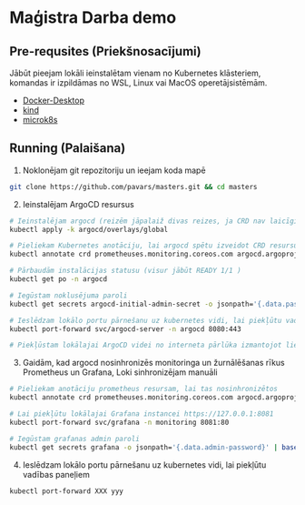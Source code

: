 # Maģistra Darba demo

## Pre-requsites (Priekšnosacījumi)

Jābūt pieejam lokāli ieinstalētam vienam no Kubernetes klāsteriem, komandas ir izpildāmas no WSL, Linux vai MacOS operetājsistēmām.

* [Docker-Desktop](https://docs.docker.com/desktop/kubernetes/)
* [kind](https://kind.sigs.k8s.io/docs/user/quick-start/#installation)
* [microk8s](https://microk8s.io/docs/getting-started)

## Running (Palaišana)

1. Noklonējam git repozitoriju un ieejam koda mapē
```bash
git clone https://github.com/pavars/masters.git && cd masters
```

2. Ieinstalējam ArgoCD resursus
```bash
# Ieinstalējam argocd (reizēm jāpalaiž divas reizes, ja CRD nav laicīgi izveidojušies)
kubectl apply -k argocd/overlays/global

# Pieliekam Kubernetes anotāciju, lai argocd spētu izveidot CRD resursu
kubectl annotate crd prometheuses.monitoring.coreos.com argocd.argoproj.io/sync-options='Replace=true'

# Pārbaudām instalācijas statusu (visur jābūt READY 1/1 )
kubectl get po -n argocd

# Iegūstam noklusējuma paroli
kubectl get secrets argocd-initial-admin-secret -o jsonpath='{.data.password}' | base64 -d

# Ieslēdzam lokālo portu pārnešanu uz kubernetes vidi, lai piekļūtu vadības paneļiem un monitorētu statusu
kubectl port-forward svc/argocd-server -n argocd 8080:443

# Piekļūstam lokālajai ArgoCD videi no interneta pārlūka izmantojot lietotāju admin https://127.0.0.1:8080
```

3. Gaidām, kad argocd nosinhronizēs monitoringa un žurnālēšanas rīkus Prometheus un Grafana, Loki sinhronizējam manuāli

```bash
# Pieliekam anotāciju prometheus resursam, lai tas nosinhronizētos
kubectl annotate crd prometheuses.monitoring.coreos.com argocd.argoproj.io/sync-options='Replace=true'

# Lai piekļūtu lokālajai Grafana instancei https://127.0.0.1:8081
kubectl port-forward svc/grafana -n monitoring 8081:80

# Iegūstam grafanas admin paroli
kubectl get secrets grafana -o jsonpath='{.data.admin-password}' | base64 -d
```

4. Ieslēdzam lokālo portu pārnešanu uz kubernetes vidi, lai piekļūtu vadības paneļiem
```bash
kubectl port-forward XXX yyy
```